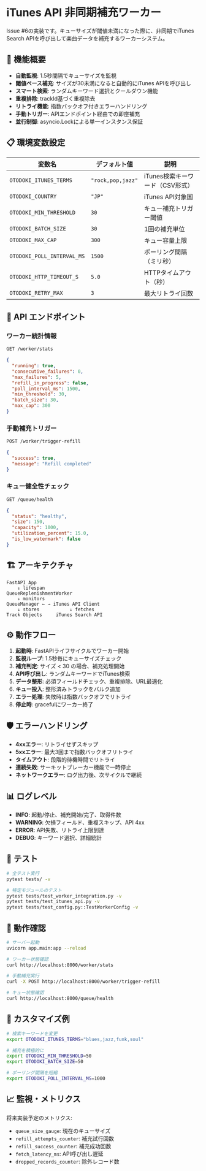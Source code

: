 # iTunes API 非同期補充ワーカー

Issue #6の実装です。キューサイズが閾値未満になった際に、非同期でiTunes Search APIを呼び出して楽曲データを補充するワーカーシステム。

## 🚀 機能概要

- **自動監視**: 1.5秒間隔でキューサイズを監視
- **閾値ベース補充**: サイズが30未満になると自動的にiTunes APIを呼び出し
- **スマート検索**: ランダムキーワード選択とクールダウン機能
- **重複排除**: trackId基づく重複除去
- **リトライ機能**: 指数バックオフ付きエラーハンドリング
- **手動トリガー**: APIエンドポイント経由での即座補充
- **並行制御**: asyncio.Lockによる単一インスタンス保証

## 📋 環境変数設定

| 変数名 | デフォルト値 | 説明 |
|--------|-------------|------|
| `OTODOKI_ITUNES_TERMS` | `"rock,pop,jazz"` | iTunes検索キーワード（CSV形式） |
| `OTODOKI_COUNTRY` | `"JP"` | iTunes API対象国 |
| `OTODOKI_MIN_THRESHOLD` | `30` | キュー補充トリガー閾値 |
| `OTODOKI_BATCH_SIZE` | `30` | 1回の補充単位 |
| `OTODOKI_MAX_CAP` | `300` | キュー容量上限 |
| `OTODOKI_POLL_INTERVAL_MS` | `1500` | ポーリング間隔（ミリ秒） |
| `OTODOKI_HTTP_TIMEOUT_S` | `5.0` | HTTPタイムアウト（秒） |
| `OTODOKI_RETRY_MAX` | `3` | 最大リトライ回数 |

## 🔗 API エンドポイント

### ワーカー統計情報
```bash
GET /worker/stats
```
```json
{
  "running": true,
  "consecutive_failures": 0,
  "max_failures": 5,
  "refill_in_progress": false,
  "poll_interval_ms": 1500,
  "min_threshold": 30,
  "batch_size": 30,
  "max_cap": 300
}
```

### 手動補充トリガー
```bash
POST /worker/trigger-refill
```
```json
{
  "success": true,
  "message": "Refill completed"
}
```

### キュー健全性チェック
```bash
GET /queue/health
```
```json
{
  "status": "healthy",
  "size": 150,
  "capacity": 1000,
  "utilization_percent": 15.0,
  "is_low_watermark": false
}
```

## 🏗️ アーキテクチャ

```
FastAPI App
    ↓ lifespan
QueueReplenishmentWorker
    ↓ monitors
QueueManager ← → iTunes API Client
    ↓ stores           ↓ fetches
Track Objects     iTunes Search API
```

## ⚙️ 動作フロー

1. **起動時**: FastAPIライフサイクルでワーカー開始
2. **監視ループ**: 1.5秒毎にキューサイズチェック
3. **補充判定**: サイズ < 30 の場合、補充処理開始
4. **API呼び出し**: ランダムキーワードでiTunes検索
5. **データ整形**: 必須フィールドチェック、重複排除、URL最適化
6. **キュー投入**: 整形済みトラックをバルク追加
7. **エラー処理**: 失敗時は指数バックオフでリトライ
8. **停止時**: gracefulにワーカー終了

## 🛡️ エラーハンドリング

- **4xxエラー**: リトライせずスキップ
- **5xxエラー**: 最大3回まで指数バックオフリトライ
- **タイムアウト**: 段階的待機時間でリトライ
- **連続失敗**: サーキットブレーカー機能で一時停止
- **ネットワークエラー**: ログ出力後、次サイクルで継続

## 📊 ログレベル

- **INFO**: 起動/停止、補充開始/完了、取得件数
- **WARNING**: 欠損フィールド、重複スキップ、API 4xx
- **ERROR**: API失敗、リトライ上限到達
- **DEBUG**: キーワード選択、詳細統計

## 🧪 テスト

```bash
# 全テスト実行
pytest tests/ -v

# 特定モジュールのテスト
pytest tests/test_worker_integration.py -v
pytest tests/test_itunes_api.py -v
pytest tests/test_config.py::TestWorkerConfig -v
```

## 🚦 動作確認

```bash
# サーバー起動
uvicorn app.main:app --reload

# ワーカー状態確認
curl http://localhost:8000/worker/stats

# 手動補充実行
curl -X POST http://localhost:8000/worker/trigger-refill

# キュー状態確認
curl http://localhost:8000/queue/health
```

## 🔧 カスタマイズ例

```bash
# 検索キーワードを変更
export OTODOKI_ITUNES_TERMS="blues,jazz,funk,soul"

# 補充を積極的に
export OTODOKI_MIN_THRESHOLD=50
export OTODOKI_BATCH_SIZE=50

# ポーリング間隔を短縮
export OTODOKI_POLL_INTERVAL_MS=1000
```

## 📈 監視・メトリクス

将来実装予定のメトリクス:
- `queue_size_gauge`: 現在のキューサイズ
- `refill_attempts_counter`: 補充試行回数
- `refill_success_counter`: 補充成功回数
- `fetch_latency_ms`: API呼び出し遅延
- `dropped_records_counter`: 除外レコード数